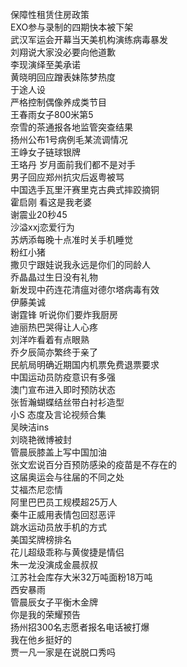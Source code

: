保障性租赁住房政策  
EXO参与录制的四期快本被下架  
武汉军运会开幕当天美机构演练病毒暴发  
刘翔说大家没必要向他道歉  
李现演绎至美承诺  
黄晓明回应蹭表妹陈梦热度  
于途人设  
严格控制偶像养成类节目  
王春雨女子800米第5  
奈雪的茶通报各地监管突查结果  
扬州公布1号病例毛某流调情况  
王峥女子链球银牌  
王珞丹 岁月面前我们都不是对手  
男子回应郑州抗灾后返粤被骂  
中国选手瓦里汗赛里克古典式摔跤摘铜  
霍启刚 看这是我老婆  
谢震业20秒45  
沙溢xxj恋爱行为  
苏炳添每晚十点准时关手机睡觉  
粉红小猪  
撒贝宁跟娃说我永远是你们的同龄人  
乔晶晶过生日没有礼物  
新发现中药连花清瘟对德尔塔病毒有效  
伊藤美诚  
谢霆锋 听说你们要炸我厨房  
迪丽热巴哭得让人心疼  
刘洋咋看着有点眼熟  
乔夕辰简亦繁终于亲了  
民航局明确近期国内机票免费退票要求  
中国运动员防疫意识有多强  
澳门宣布进入即时预防状态  
张哲瀚蝴蝶结丝带白衬衫造型  
小S 态度及言论视频合集  
吴映洁ins  
刘晓艳微博被封  
管晨辰膝盖上写中国加油  
张文宏说百分百预防感染的疫苗是不存在的  
这届奥运会与往届的不同之处  
艾福杰尼恋情  
阿里巴巴员工规模超25万人  
秦牛正威用表情包回怼恶评  
跳水运动员放手机的方式  
美国奖牌榜排名  
花儿超级乖称与黄俊捷是情侣  
朱一龙没演成金晨叔叔  
江苏社会库存大米32万吨面粉18万吨  
西安暴雨  
管晨辰女子平衡木金牌  
你是我的荣耀预告  
扬州招300名志愿者报名电话被打爆  
我在他乡挺好的  
贾一凡一家是在说脱口秀吗  
